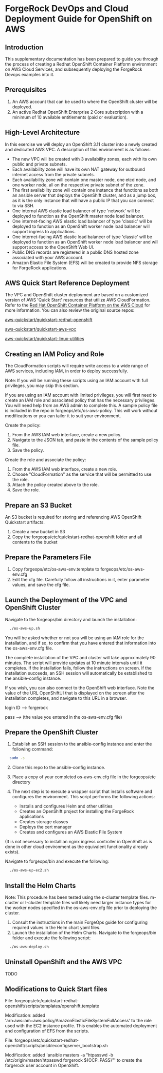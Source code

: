 # ForgeRock DevOps and Cloud Deployment Guide for OpenShift on AWS


## Introduction

This supplementary documentation has been prepared to guide you through the process of creating a
Redhat OpenShift Container Platform environment on AWS Cloud Services, and subsequently deploying 
the ForgeRock Devops examples into it.



## Prerequisites

1) An AWS account that can be used to where the OpenShift cluster will be deployed.
2) An active Redhat OpenShift Enterprise 2 Core subscription with a minimum of 10 available
   entitlements (paid or evaluation). 



## High-Level Architecture

In this exercise we will deploy an OpenShift 3.11 cluster into a newly created and dedicated AWS VPC.
A description of this environment is as follows:

* The new VPC will be created with 3 availability zones, each with its own public and private subnets.
* Each availability zone will have its own NAT gateway for outbound internet access from the 
  private subnets.
* Each availability zone will contain one master node, one etcd node, and one worker node, all
  on the respective private subnet of the zone.
* The first availability zone will contain one instance that functions as both an ansible
  server that deploys the OpenShift cluster, and as a jump box, as it is the only instance that
  will have a public IP that you can connect to via SSH.
* One internal AWS elastic load balancer of type 'network' will be deployed to function as the
  OpenShift master node load balancer.
* One internet-facing AWS elastic load balancer of type 'classic' will be deployed to function as an
  OpenShift worker node load balancer will support ingress to applications.
* One internet-facing AWS elastic load balancer of type 'classic' will be deployed to function as an
  OpenShift worker node load balancer and will support access to the OpenShift Web UI.
* Public DNS records are registered in a public DNS hosted zone associated with your AWS account.
* Amazon Elastic File System (EFS) will be created to provide NFS storage for ForgeRock applications.



## AWS Quick Start Reference Deployment

The VPC and OpenShift cluster deployment are based on a customized version of AWS 'Quick Start' resources
that utilize AWS CloudFormation. Refer to the [Red Hat OpenShift Container Platform on the AWS Cloud](https://aws-quickstart.s3.amazonaws.com/quickstart-redhat-openshift/doc/red-hat-openshift-on-the-aws-cloud.pdf)
for more information. You can also review the original source repos:

[aws-quickstart/quickstart-redhat-openshift](https://github.com/aws-quickstart/quickstart-redhat-openshift)

[aws-quickstart/quickstart-aws-vpc](https://github.com/aws-quickstart/quickstart-aws-vpc)

[aws-quickstart/quickstart-linux-utilities](https://github.com/aws-quickstart/quickstart-linux-utilities)




## Creating an IAM Policy and Role

The CloudFormation scripts will require write access to a wide range of AWS services, including IAM,
in order to deploy successfully. 

Note: If you will be running these scripts using an IAM account with full privileges, you may skip
this section. 

If you are using an IAM account with limited privileges, you will first need to create an IAM role and
associated policy that has the necessary privileges. You will need help from an AWS admin to complete this.
A sample policy file is included in the repo in forgeops/etc/os-aws-policy. This will work without 
modifications or you can tailor it to suit your environment.

Create the policy:

1) From the AWS IAM web interface, create a new policy. 
2) Navigate to the JSON tab, and paste in the contents of the sample policy file.
3) Save the policy.

Create the role and associate the policy:

1) From the AWS IAM web interface, create a new role. 
2) Choose "CloudFormation" as the service that will be permitted to use the role.
3) Attach the policy created above to the role.
4) Save the role.



## Prepare an S3 Bucket

An S3 bucket is required for storing and referencing AWS OpenShift Quickstart artifacts.

1) Create a new bucket in S3
2) Copy the forgeops/etc/quickstart-redhat-openshift folder and all contents to the bucket



## Prepare the Parameters File

1) Copy forgeops/etc/os-aws-env.template to forgeops/etc/os-aws-env.cfg
2) Edit the cfg file. Carefully follow all instructions in it, enter parameter values, and
   save the cfg file.



## Launch the Deployment of the VPC and OpenShift Cluster

Navigate to the forgeops/bin directory and launch the installation:

```bash
  ./os-aws-up.sh
```

You will be asked whether or not you will be using an IAM role for the installation, and if so,
to confirm that you have entered that information into the os-aws-env.cfg file.

The complete installation of the VPC and cluster will take approximately 90 minutes. The script
will provide updates at 10 minute intervals until it completes. If the installation fails,
follow the instructions on screen. If the installation succeeds, an SSH session will automatically
be established to the ansible-config instance. 

If you wish, you can also connect to the OpenShift web interface. Note the value of the URL 
OpenShiftUI that is displayed on the screen after the installation completes, and navigate to this
URL in a browser.

login ID --> forgerock

pass --> (the value you entered in the os-aws-env.cfg file)



## Prepare the OpenShift Cluster

1) Establish an SSH session to the ansible-config instance and enter the following command:

```bash
  sudo -s
```

2) Clone this repo to the ansible-config instance.

3) Place a copy of your completed os-aws-env.cfg file in the forgeops/etc directory

4) The next step is to execute a wrapper script that installs software and configures the environment.
   This script performs the following actions:

   * Installs and configures Helm and other utilities
   * Creates an OpenShift project for installing the ForgeRock applications
   * Creates storage classes
   * Deploys the cert manager
   * Creates and configures an AWS Elastic File System

  (It is not necessary to install an nginx ingress controller in OpenShift as is done in other
  cloud environment as the equivalent functionality already exists).

  Navigate to forgeops/bin and execute the following:

```bash
  ./os-aws-up-ec2.sh
```


## Install the Helm Charts

Note: This procedure has been tested using the s-cluster template files. m-cluster or l-cluster 
template files will likely need larger instance types for the worker nodes specified in the
os-aws-env.cfg file prior to deploying the cluster.

1) Consult the instructions in the main ForgeOps guide for configuring required values in the Helm
   chart yaml files.
2) Launch the installation of the Helm Charts. Navigate to the forgeops/bin folder and execute the 
   following script:

```bash
  ./os-aws-deploy.sh
```


## Uninstall OpenShift and the AWS VPC

TODO

## Modifications to Quick Start files


File: forgeops/etc/quickstart-redhat-openshift/scripts/templates/openshift.template

Modification: added 'arn:aws:iam::aws:policy/AmazonElasticFileSystemFullAccess' to the role used with
  the EC2 instance profile. This enables the automated deployment and configuration of EFS from the 
  scripts.




File: forgeops/etc/quickstart-redhat-openshift/scripts/ansibleconfigserver_bootstrap.sh

Modification: added 'ansible masters -a "htpasswd -b /etc/origin/master/htpasswd forgerock ${OCP_PASS}"'
  to create the forgerock user account in OpenShift.



